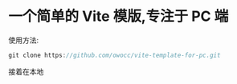 # 一个简单的 Vite 模版,专注于 PC 端

使用方法:

```java
git clone https://github.com/owocc/vite-template-for-pc.git
```

接着在本地
